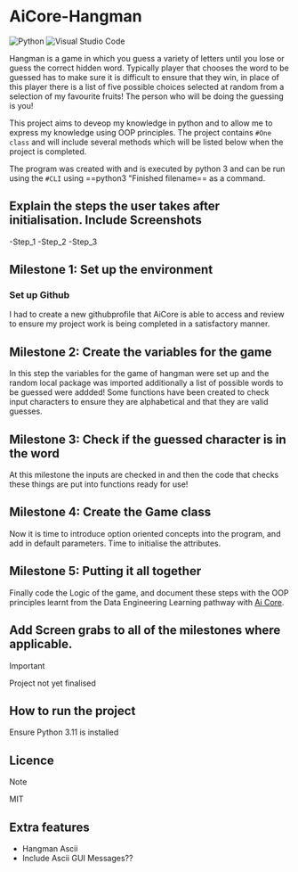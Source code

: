 # AiCore-Hangman

![Python](https://img.shields.io/badge/python-3670A0?style=for-the-badge&logo=python&logoColor=ffdd54) ![Visual Studio Code](https://img.shields.io/badge/Visual%20Studio%20Code-0078d7.svg?style=for-the-badge&logo=visual-studio-code&logoColor=white)

Hangman is a game in which you guess a variety of letters until you lose or guess the correct hidden word. Typically player that chooses the word to be guessed has to make sure it is difficult to ensure that they win, in place of this player there is a list of five possible choices selected at random from a selection of my favourite fruits! The person who will be doing the guessing is you!

This project aims to deveop my knowledge in python and to allow me to express my knowledge using OOP principles. The project contains `#One class` and will include several methods which will be listed below when the project is completed.

The program was created with and is executed by python 3 and can be run using the `#CLI` using ==python3 "Finished filename== as a command.

## Explain the steps the user takes after initialisation. Include Screenshots

-Step_1
-Step_2
-Step_3

## Milestone 1: Set up the environment 

### Set up Github
I had to create a new githubprofile that AiCore is able to access and review to ensure
my project work is being completed in a satisfactory manner.

## Milestone 2: Create the variables for the game  

In this step the variables for the game of hangman were set up and the random local package was imported additionally
a list of possible words to be guessed were addded!
Some functions have been created to check input characters to ensure they are alphabetical and that they are valid guesses. 

## Milestone 3: Check if the guessed character is in the word

At this milestone the inputs are checked in and then the code that checks these things are put into functions ready for use!

## Milestone 4: Create the Game class

Now it is time to introduce option oriented concepts into the program, and add in default parameters. Time to initialise the attributes.

## Milestone 5: Putting it all together

Finally code the Logic of the game, and document these steps with the OOP principles learnt from the Data Engineering Learning pathway with [Ai Core](https://www.theaicore.com/skills-bootcamp/landing). 

## Add Screen grabs to all of the milestones where applicable.
>[!IMPORTANT]
>Project not yet finalised

## How to run the project 
Ensure Python 3.11 is installed 

## Licence 
>[!NOTE]
>MIT 

## Extra features

- Hangman Ascii
- Include Ascii GUI Messages??

